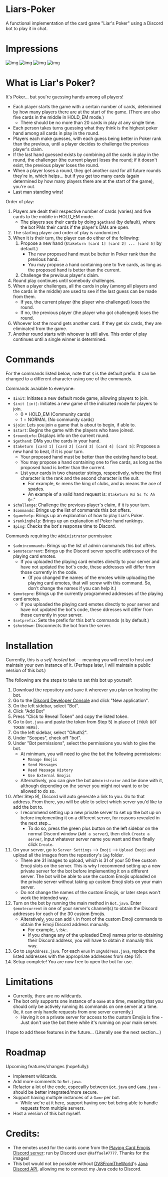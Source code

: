 # Liars-Poker
A functional implementation of the card game "Liar's Poker" using a Discord bot to play it in chat.

# Impressions
![img](https://i.imgur.com/tYfGKiX.jpg)
![img](https://i.imgur.com/gIFL6Qj.jpg)
![img](https://i.imgur.com/EEPRwwZ.jpg)
![img](https://i.imgur.com/HyS6pKo.jpg)

# What is Liar's Poker?
It's Poker... but you're guessing hands among all players!

- Each player starts the game with a certain number of cards, determined by how many players there are at the start of the game. (There are also five cards in the middle in HOLD_EM mode.)
  - There should be no more than 20 cards in play at any single time.
- Each person takes turns guessing what they think is the highest poker hand among all cards in play in the round. 
- Players each make guesses, with each guess being better in Poker rank than the previous, until a player decides to challenge the previous player's claim. 
- If the last hand guessed exists by combining all the cards in play in the round, the challenger (the current player) loses the round; if it doesn't exist, the previous player loses the round. 
- When a player loses a round, they get another card for all future rounds they're in, which helps... but if you get too many cards (again determined by how many players there are at the start of the game), you're out. 
- Last man standing wins!

Order of play:
1) Players are dealt their respective number of cards (varies) and five cards to the middle in HOLD_EM mode.
   - The players see their cards by doing ```$gethand``` (by default), where the bot PMs their cards if the player's DMs are open.
2) The starting player and order of play is randomized.
3) When it is their turn, the player can do either of the following:
   1) Propose a new hand (```$taketurn [card 1] [card 2] ... [card 5]``` by default.) 
      - The new proposed hand must be better in Poker rank than the previous hand.
      - You may propose a hand containing one to five cards, as long as the proposed hand is better than the current.
   2) Challenge the previous player's claim.
4) Round play continues until somebody challenges.
5) When a player challenges, all the cards in play (among all players and the cards in the middle) are used to see if the last guess can be made from them.
   - If yes, the current player (the player who challenged) loses the round.
   - If no, the previous player (the player who got challenged) loses the round.
6) Whoever lost the round gets another card. If they get six cards, they are eliminated from the game.
7) Another round starts with whoever is still alive. This order of play continues until a single winner is determined.

# Commands
For the commands listed below, note that ```$``` is the default prefix. It can be changed to a different character using one of the commands.

Commands avaiable to everyone:
- ```$init```: Initiates a new default mode game, allowing players to join.
- ```$init [int]```: Initiates a new game of the indicated mode for players to join.
  - 0 = HOLD_EM (Community cards)
  - 1 = NORMAL (No community cards)
- ```$join```: Lets you join a game that is about to begin, if able to.
- ```$start```: Begins the game with the players who have joined.
- ```$roundinfo```: Displays info on the current round.
- ```$gethand```: DMs you the cards in your hand.
- ```$taketurn [card 1] [card 2] [card 3] [card 4] [card 5]```: Proposes a new hand to beat, if it is your turn.
  - Your proposed hand must be better than the existing hand to beat.
  - You may propose a hand containing one to five cards, as long as the proposed hand is better than the current.
  - List your cards in two character strings, respectively, where the first character is the rank and the second character is the suit.
    - For example, ```Kc``` mens the king of clubs, and ```As``` means the ace of spades.
    - An example of a valid hand request is: ```$taketurn Kd 5s Tc Ah Qc```."
- ```$challenge```: Challenge the previous player's claim, if it is your turn.
- ```$commands```: Brings up the list of commands this bot offers.
- ```$gamehelp```: Brings up an explanation of how to play Liar's Poker.
- ```$rankinghelp```: Brings up an explanation of Poker hand rankings.
- ```$ping```: Checks the bot's response time to Discord.

Commands requiring the ```Administrator``` permission:
- ```$admincommands```: Brings up the list of admin commands this bot offers.
- ```$emotecurrent```: Brings up the Discord server specific addresses of the playing card emotes.
  - If you uploaded the playing card emotes directly to your server and have not updated the bot's code, these addresses will differ from those currently in the code.
    - (If you changed the names of the emotes while uploading the playing card emotes, that will screw with this command. So, don't change the names if you can help it.)
- ```$emotepre```: Brings up the currently programmed addresses of the playing card emotes. 
  - If you uploaded the playing card emotes directly to your server and have not updated the bot's code, these ddresses will differ from those currently in your server.
- ```$setprefix```: Sets the prefix for this bot's commands (```$``` by default.)
- ```$shutdown```: Disconnects the bot from the server.

# Installation
Currently, this is a *self-hosted* bot — meaning you will need to host and maintain your own instance of it.
(Perhaps later, I will maintain a public version of this bot.)

The following are the steps to take to set this bot up yourself:

1) Download the repository and save it wherever you plan on hosting the bot.
2) Go to the [Discord Developer Console](https://discord.com/developers/applications) and click "New application".
3) On the left sidebar, select "Bot".
4) Click "Add Bot"
5) Press "Click to Reveal Token" and copy the listed token.
6) Go to ```Bot.java``` and paste the token from Step 5) in place of ```[YOUR BOT TOKEN HERE]```.
7) On the left sidebar, select "OAuth2".
8) Under "Scopes", check off "bot".
9) Under "Bot permissions", select the permissions you wish to give the bot.
   - At minimum, you will need to give the bot the following permissions:
     - ```Manage Emojis```
     - ```Send Messages```
     - ```Read Message History```
     - ```Use External Emojis```
   - Alternatively, you can give the bot ```Administrator``` and be done with it, although depending on the server you might not want to or be allowed to do so.
10) After Step 9), Discord will auto generate a link to you. Go to that address. From there, you will be able to select which server you'd like to add the bot to.
    - I recommend setting up a new private server to set up the bot up on before implementing it on a different server, for reasons revealed in the next step...
      - To do so, press the green plus button on the left sidebar on the normal Discord window (```Add a server```), then click ```Create a server```, input whatever server name you want and then finally click ```Create```.
11) On your server, go to ```Server Settings``` --> ```Emoji``` --> ```Upload Emoji``` and upload all the images from the repostiory's ```img``` folder.
    - There are 31 images to upload, which is 31 of your 50 free custom Emoji slots on the server. This is why I recommend setting up a new private server for the bot before implementing it on a different server. The bot will be able to use the custom Emojis uploaded on the private server without taking up custom Emoji slots on your main server.
    - Do not change the names of the custom Emojis, or later steps won't work the intended way.
12) Turn on the bot by running the main method in ```Bot.java```. Enter ```$emotecurrent``` in one of your server's channel(s) to obtain the Discord addresses for each of the 30 custom Emojis.
    - Alteratively, you can add ```\``` in front of the custom Emoji commands to obtain the Emoji Discord address manually.
      - For example, ```\:bA:```.
      - If you change any of the uploaded Emoji names prior to obtaining their Discord address, you will have to obtain it manually this way.
13) Go to ```ImgAddress.java```. For each ```enum``` in ```ImgAddress.java```, replace the listed addresses with the appropriate addresses from step 12).
14) Setup complete! You are now free to open the bot for use.

# Limitations
- Currently, there are no wildcards.
- The bot only supports one instance of a ```Game``` at a time, meaning that you should only be actively running its commands on one server at a time. (Ie, it can only handle requests from one server currently.)
  - Having it on a private server for access to the custom Emojis is fine - Just don't use the bot there while it's running on your main server.

I hope to add these features in the future... (Literally see the next section...)

# Roadmap
Upcoming features/changes (hopefully):
- Implement wildcards.
- Add more comments to ```Bot.java```.
- Refactor a lot of the code, especailly between ```Bot.java``` and ```Game.java``` - should be better integrated/more secure.
- Support having multiple instances of a ```Game``` per bot.
  - While we're at it here, support having one bot being able to handle requests from multiple servers.
- Host a version of this bot myself.

# Credits:
- The emotes used for the cards come from the [Playing Card Emojis Discord server](https://top.gg/servers/623564336052568065?__cf_chl_jschl_tk__=e17b8191a8c7ebabd298fbfe2ce14fe85c64f98a-1597032695-0-AfY8PVb4ID-Y9xIXT83UkwxQwLK7Qm-cQvYxpppJABZASW-8wc8XIEneE2EaHtTZRmfOAfdb-vC5z75ooZhxPWsT42QyYUiOPXNtZbVoALx8FrWbLuhQf_DohpCnxnfSZemiMsXSmuQi13kqVd8YaQDnvt6l1UbNcwhwCeEIXK8auQl6k4fzsdlTMDByW0qe290lKDQ3TEMv_Nm8kBLbpcKCLk75qTZrYnEovNfa3QprCRq6IcvnMMW5XJYRIBIvNwCC4o1FEaDrDE7ldnG3ukeIW8LQG3nARtrGnwC5ypistlAJiHgTnvo9zVGMWYiq5w): run by Discord user ```@Raffael#7777```. Thanks for the images!
- This bot would not be possible without [DV8FromTheWorld](https://github.com/DV8FromTheWorld)'s [Java Discord API](https://github.com/DV8FromTheWorld/JDA), allowing me to connect my Java code to Discord.
